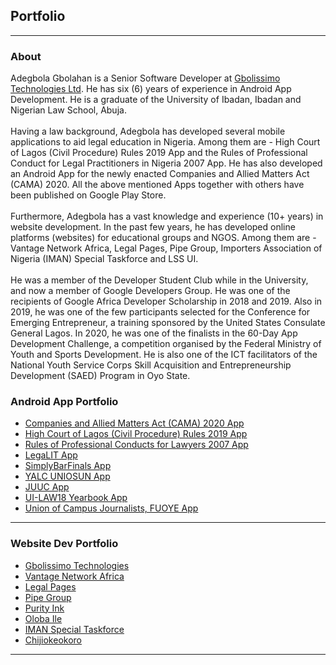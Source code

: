 ## Portfolio

---
### About
 Adegbola Gbolahan is a Senior Software Developer at [Gbolissimo Technologies Ltd](https://gbolissimo.com/). He has six (6) years of experience in Android App Development.
  He is a graduate of the University of Ibadan, Ibadan and Nigerian Law School, Abuja.
  <br><br>
  Having a law background, Adegbola has developed several mobile applications to aid legal education in Nigeria.
  Among them are - High Court of Lagos (Civil Procedure) Rules 2019 App and the Rules of Professional Conduct for Legal Practitioners in Nigeria 2007 App.
  He has also developed an Android App for the newly enacted Companies and Allied Matters Act (CAMA) 2020. All the above mentioned Apps together with others have been published on Google Play Store.
  <br><br>
  Furthermore, Adegbola has a vast knowledge and experience (10+ years) in website development. In the past few years, he has developed online platforms (websites) for educational groups and NGOS.
  Among them are - Vantage Network Africa, Legal Pages, Pipe Group, Importers Association of Nigeria (IMAN) Special Taskforce and LSS UI.
  <br><br>
  He was a member of the Developer Student Club while in the University, and now a member of Google Developers Group. He was one of the recipients of Google Africa Developer Scholarship in 2018 and 2019. Also in 2019, he was one of the few participants selected for the Conference for Emerging Entrepreneur, a training sponsored by the United States Consulate General Lagos. In 2020, he was one of the finalists in the 60-Day App Development Challenge, a competition organised by the Federal Ministry of Youth and Sports Development. He is also one of the ICT facilitators of the National Youth Service Corps Skill Acquisition and Entrepreneurship Development (SAED) Program in Oyo State.

### Android App Portfolio

- [Companies and Allied Matters Act (CAMA) 2020 App](http://play.google.com/store/apps/details?id=com.gbolissimo.cama2020)
- [High Court of Lagos (Civil Procedure) Rules 2019 App](http://play.google.com/store/apps/details?id=com.gbolissimo.lagosrules2019)
- [Rules of Professional Conducts for Lawyers 2007 App](http://play.google.com/store/apps/details?id=com.gbolissimo.rpc2007)
- [LegaLIT App](http://play.google.com/store/apps/details?id=com.gbolissimo.legalit)
- [SimplyBarFinals App](http://play.google.com/store/apps/details?id=com.gbolissimo.sbf)
- [YALC UNIOSUN App](http://play.google.com/store/apps/details?id=com.gbolissimo.yalc7)
- [JUUC App](http://play.google.com/store/apps/details?id=com.gbolissimo.juuc)
- [UI-LAW18 Yearbook App](http://play.google.com/store/apps/details?id=com.gbolissimo.uillb18)
- [Union of Campus Journalists, FUOYE App](http://play.google.com/store/apps/details?id=com.gbolissimo.ucjfuoye)


---
### Website Dev Portfolio

- [Gbolissimo Technologies](https://gbolissimo.com/)
- [Vantage Network Africa](https://vantagenetworkafrica.org/)
- [Legal Pages](https://legalpages.com.ng/)
- [Pipe Group](https://pipegroup.org.ng/)
- [Purity Ink](https://purityink.org/)
- [Oloba Ile](https://oloba-ile.com/)
- [IMAN Special Taskforce](https://imanspecialtaskforce.org/)
- [Chijiokeokoro](https://chijiokeokoro.com/)



---
